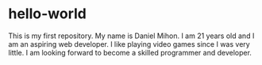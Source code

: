 # hello-world
This is my first repository.
My name is Daniel Mihon. I am 21 years old and I am an aspiring web developer. I like playing video games since I was very little. 
I am looking forward to become a skilled programmer and developer. 
